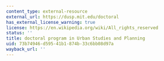 ```yaml
---
content_type: external-resource
external_url: https://dusp.mit.edu/doctoral
has_external_license_warning: true
license: https://en.wikipedia.org/wiki/All_rights_reserved
status: ''
title: doctoral program in Urban Studies and Planning
uid: 73b74946-d595-41b1-874b-33c6bb08d97a
wayback_url: ''
---
```

